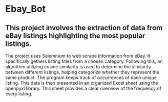 # Ebay_Bot

## **This project involves the extraction of data from eBay listings highlighting the most popular listings.**

The project uses Selemnium to web scrape information from eBay. It specifically gethers listing titles from a chosen category. Following this, an algorithm utilizing cosine similarity is used to determine the similarity between different listings, helping categorize whether they represent the same product. The program keeps track of occurrences of each unique listing. This data is then presented in an organized Excel sheet using the openpyxl library. This sheet provides a clear overview of the frequency of every listing.
